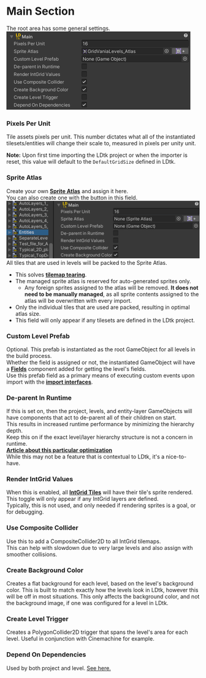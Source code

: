 # Main Section

The root area has some general settings.  
![Root Section](../../images/img_Unity_Root.png)

### Pixels Per Unit
Tile assets pixels per unit.
This number dictates what all of the instantiated tilesets/entities will change their scale to, measured in pixels per unity unit.

**Note:** Upon first time importing the LDtk project or when the importer is reset, this value will default to the `DefaultGridSize` defined in LDtk.

### Sprite Atlas
Create your own [**Sprite Atlas**](https://docs.unity3d.com/Manual/class-SpriteAtlas.html) and assign it here.  
You can also create one with the button in this field.  
![Root Section](../../images/gif_Unity_CreateSpriteAtlas.gif)  
All tiles that are used in levels will be packed to the Sprite Atlas.

- This solves [**tilemap tearing**](../Topics/topic_TilemapTearing.md). 
- The managed sprite atlas is reserved for auto-generated sprites only.
  - Any foreign sprites assigned to the atlas will be removed. **It does not need to be manually managed**, as all sprite contents assigned to the atlas will be overwritten with every import.
- Only the individual tiles that are used are packed, resulting in optimal atlas size.
- This field will only appear if any tilesets are defined in the LDtk project.

### Custom Level Prefab
Optional. This prefab is instantiated as the root GameObject for all levels in the build process.  
Whether the field is assigned or not, the instantiated GameObject will have a [**Fields**](../Topics/topic_Fields.md) component added for getting the level's fields.  
Use this prefab field as a primary means of executing custom events upon import with the [**import interfaces**](../Topics/topic_CustomImporting.md).

### De-parent In Runtime
If this is set on, then the project, levels, and entity-layer GameObjects will have components that act to de-parent all of their children on start.  
This results in increased runtime performance by minimizing the hierarchy depth.  
Keep this on if the exact level/layer hierarchy structure is not a concern in runtime.  
[**Article about this particular optimization**](https://blogs.unity3d.com/2017/06/29/best-practices-from-the-spotlight-team-optimizing-the-hierarchy/)  
While this may not be a feature that is contextual to LDtk, it's a nice-to-have.  

### Render IntGrid Values
When this is enabled, all [**IntGrid Tiles**](../Topics/topic_IntGridTile.md) will have their tile's sprite rendered.
This toggle will only appear if any IntGrid layers are defined.  
Typically, this is not used, and only needed if rendering sprites is a goal, or for debugging.

### Use Composite Collider
Use this to add a CompositeCollider2D to all IntGrid tilemaps.   
This can help with slowdown due to very large levels and also assign with smoother collisions.

### Create Background Color
Creates a flat background for each level, based on the level's background color.
This is built to match exactly how the levels look in LDtk, however this will be off in most situations.
This only affects the background color, and not the background image, if one was configured for a level in LDtk.

### Create Level Trigger
Creates a PolygonCollider2D trigger that spans the level's area for each level. 
Useful in conjunction with Cinemachine for example.

### Depend On Dependencies
Used by both project and level. [See here.](topic_Section_Dependencies.md#depend-on-dependencies)